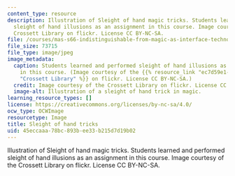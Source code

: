 ```yaml
---
content_type: resource
description: Illustration of Sleight of hand magic tricks. Students learned and performed
  sleight of hand illusions as an assignment in this course. Image courtesy of the
  Crossett Library on flickr. License CC BY-NC-SA.
file: /courses/mas-s66-indistinguishable-from-magic-as-interface-technology-and-tradition-spring-2015/45eccaaa78bc893bee33b215d7d19b02_mas-s66s15.jpg
file_size: 73715
file_type: image/jpeg
image_metadata:
  caption: Students learned and performed sleight of hand illusions as an assignment
    in this course. (Image courtesy of the {{% resource_link "ec7d59e1-b7cc-45a8-b0af-cef0b39e1555"
    "Crossett Library" %}} on flickr. License CC BY-NC-SA.)
  credit: Image courtesy of the Crossett Library on flickr. License CC BY-NC-SA.
  image-alt: Illustration of a sleight of hand trick in magic.
learning_resource_types: []
license: https://creativecommons.org/licenses/by-nc-sa/4.0/
ocw_type: OCWImage
resourcetype: Image
title: Sleight of hand tricks
uid: 45eccaaa-78bc-893b-ee33-b215d7d19b02
---
```

Illustration of Sleight of hand magic tricks. Students learned and performed sleight of hand illusions as an assignment in this course. Image courtesy of the Crossett Library on flickr. License CC BY-NC-SA.